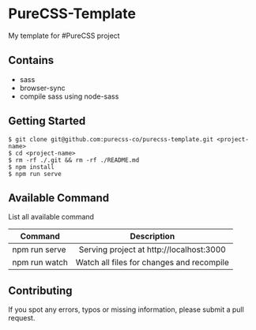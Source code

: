 # PureCSS-Template

My template for #PureCSS project

## Contains

- sass
- browser-sync
- compile sass using node-sass

## Getting Started

```
$ git clone git@github.com:purecss-co/purecss-template.git <project-name>
$ cd <project-name>
$ rm -rf ./.git && rm -rf ./README.md
$ npm install
$ npm run serve
```

## Available Command

List all available command

| Command       |                Description                |
| ------------- | :---------------------------------------: |
| npm run serve | Serving project at http://localhost:3000  |
| npm run watch | Watch all files for changes and recompile |

## Contributing

If you spot any errors, typos or missing information, please submit a pull request.
